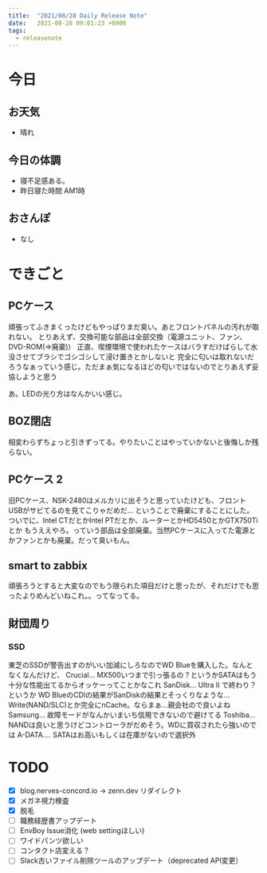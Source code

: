 ```yaml
---
title:  "2021/08/28 Daily Release Note"
date:   2021-08-28 09:01:23 +0900
tags:
  - releasenote
---
```

# 今日

## お天気

* 晴れ

## 今日の体調

* 寝不足感ある。
* 昨日寝た時間 AM1時

## おさんぽ

* なし

# できごと

## PCケース

頑張ってふきまくったけどもやっぱりまだ臭い。あとフロントパネルの汚れが取れない。
とりあえず、交換可能な部品は全部交換（電源ユニット、ファン、DVD-ROM(=>廃棄)）
正直、喫煙環境で使われたケースはバラすだけばらして水没させてブラシでゴシゴシして浸け置きとかしないと
完全に匂いは取れないだろうなぁっていう感じ。ただまぁ気になるほどの匂いではないのでとりあえず妥協しようと思う

あ。LEDの光り方はなんかいい感じ。

## BOZ閉店

相変わらずちょっと引きずってる。やりたいことはやっていかないと後悔しか残らない。

## PCケース 2

旧PCケース、NSK-2480はメルカリに出そうと思っていたけども、フロントUSBがサビてるのを見てこりゃだめだ…
ということで廃棄にすることにした。ついでに、Intel CTだとかIntel PTだとか、ルーターとかHD5450とかGTX750Tiとか
もうええやろ。っていう部品は全部廃棄。当然PCケースに入ってた電源とかファンとかも廃棄。だって臭いもん。

## smart to zabbix

頑張ろうとすると大変なのでもう限られた項目だけと思ったが、それだけでも思ったよりめんどいねこれ。。ってなってる。

## 財団周り

### SSD

東芝のSSDが警告出すのがいい加減にしろなのでWD Blueを購入した。なんとなくなんだけど、
Crucial... MX500いつまで引っ張るの？というかSATAはもう十分な性能出てるからオッケーってことかなこれ
SanDisk... Ultra II で終わり？というか WD BlueのCDIの結果がSanDiskの結果とそっくりなような… Write(NAND/SLC)とか完全にnCache。ならまぁ…親会社ので良いよね
Samsung... 故障モードがなんかいまいち信用できないので避けてる
Toshiba... NANDは良いと思うけどコントローラがだめそう。WDに買収されたら強いのでは
A-DATA.... SATAはお高いもしくは在庫がないので選択外

# TODO 

- [x] blog.nerves-concord.io -> zenn.dev リダイレクト
- [x] メガネ視力検査
- [x] 脱毛
- [ ] 職務経歴書アップデート
- [ ] EnvBoy Issue消化 (web settingほしい)
- [ ] ワイドパンツ欲しい
- [ ] コンタクト店変える？
- [ ] Slack古いファイル削除ツールのアップデート（deprecated API変更）
